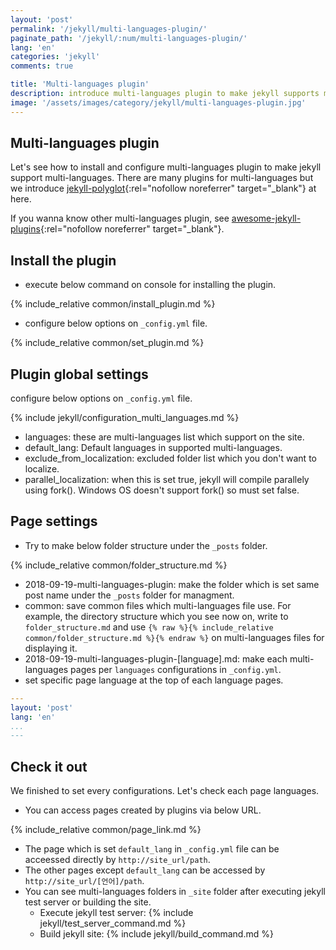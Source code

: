 ```yaml
---
layout: 'post'
permalink: '/jekyll/multi-languages-plugin/'
paginate_path: '/jekyll/:num/multi-languages-plugin/'
lang: 'en'
categories: 'jekyll'
comments: true

title: 'Multi-languages plugin'
description: introduce multi-languages plugin to make jekyll supports multi-languages. let's see how to install and configure multi-languages plugin jekyll-polyglot.
image: '/assets/images/category/jekyll/multi-languages-plugin.jpg'
---
```



## Multi-languages plugin
Let's see how to install and configure multi-languages plugin to make jekyll support multi-languages. There are many plugins for multi-languages but we introduce [jekyll-polyglot](https://github.com/untra/polyglot){:rel="nofollow noreferrer" target="_blank"} at here.

If you wanna know other multi-languages plugin, see [awesome-jekyll-plugins](https://github.com/planetjekyll/awesome-jekyll-plugins#multi-language--multi-lingual){:rel="nofollow noreferrer" target="_blank"}.

## Install the plugin
- execute below command on console for installing the plugin.

{% include_relative common/install_plugin.md %}

- configure below options on ```_config.yml``` file.

{% include_relative common/set_plugin.md %}

## Plugin global settings
configure below options on ```_config.yml``` file.

{% include jekyll/configuration_multi_languages.md %}

- languages: these are multi-languages list which support on the site.
- default_lang: Default languages in supported multi-languages.
- exclude_from_localization: excluded folder list which you don't want to localize.
- parallel_localization: when this is set true, jekyll will compile parallely using fork(). Windows OS doesn't support fork() so must set false.

## Page settings

- Try to make below folder structure under the ```_posts``` folder.

{% include_relative common/folder_structure.md %}

- 2018-09-19-multi-languages-plugin: make the folder which is set same post name under the ```_posts``` folder for managment.
- common: save common files which multi-languages file use. For example, the directory structure which you see now on, write to ```folder_structure.md``` and use ```{% raw %}{% include_relative common/folder_structure.md %}{% endraw %}``` on multi-languages files for displaying it.
- 2018-09-19-multi-languages-plugin-[language].md: make each multi-languages pages per ```languages``` configurations in ```_config.yml```.
- set specific page language at the top of each language pages.

```yml
---
layout: 'post'
lang: 'en'
...
---
```

## Check it out
We finished to set every configurations. Let's check each page languages.

- You can access pages created by plugins via below URL.

{% include_relative common/page_link.md %}

- The page which is set ```default_lang``` in ```_config.yml``` file can be acceessed directly by ```http://site_url/path```.
- The other pages except ```default_lang``` can be accessed by ```http://site_url/[언어]/path```.
- You can see multi-languages folders in ```_site``` folder after executing jekyll test server or building the site.
    - Execute jekyll test server: {% include jekyll/test_server_command.md %}
    - Build jekyll site: {% include jekyll/build_command.md %}

